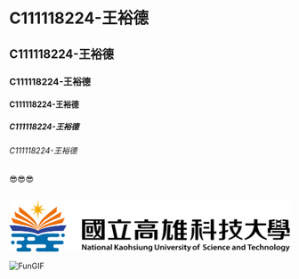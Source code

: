 # C111118224-王裕德
## C111118224-王裕德
### C111118224-王裕德
#### C111118224-王裕德
##### C111118224-王裕德
###### C111118224-王裕德

##
😎😎😎
##
![NKUST](nkust.png "NKUST")

![FunGIF](https://github.com/user-attachments/assets/3867d1e8-d36f-4c1e-a9b4-e7ff317a0031)
